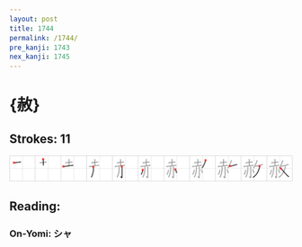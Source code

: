 ```yaml
---
layout: post
title: 1744
permalink: /1744/
pre_kanji: 1743
nex_kanji: 1745
---
```


# {赦}

## Strokes: 11

<div class="stroke"><img src="../images/E8B5A6.png" /></div>

## Reading:

### On-Yomi: シャ
